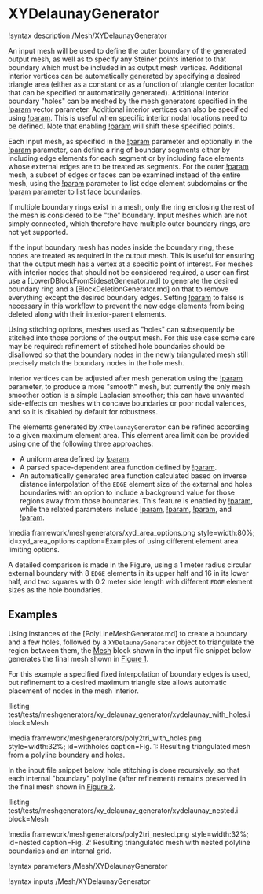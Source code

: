 # XYDelaunayGenerator

!syntax description /Mesh/XYDelaunayGenerator

An input mesh will be used to define the outer boundary of the
generated output mesh, as well as to specify any Steiner points
interior to that boundary which must be included in as output mesh
vertices.  Additional interior vertices can be automatically generated
by specifying a desired triangle area (either as a constant or as a
function of triangle center location that can be specified or
automatically generated).  Additional interior boundary "holes" can
be meshed by the mesh generators specified in the [!param](/Mesh/XYDelaunayGenerator/holes) vector parameter.
Additional interior vertices can also be specified using [!param](/Mesh/XYDelaunayGenerator/interior_points). This is useful when specific interior nodal locations need to be defined. Note that enabling [!param](/Mesh/XYDelaunayGenerator/smooth_triangulation) will shift these specified points.

Each input mesh, as specified in the
[!param](/Mesh/XYDelaunayGenerator/boundary) parameter and optionally
in the [!param](/Mesh/XYDelaunayGenerator/holes) parameter,
can define a ring of boundary segments either by including edge
elements for each segment or by including face elements whose external
edges are to be treated as segments.  For the outer
[!param](/Mesh/XYDelaunayGenerator/boundary)
mesh, a subset of edges or faces can be examined instead of
the entire mesh, using the
[!param](/Mesh/XYDelaunayGenerator/input_subdomain_names) parameter to
list edge element subdomains or the
[!param](/Mesh/XYDelaunayGenerator/input_boundary_names) parameter to
list face boundaries.

If multiple boundary rings exist in a mesh, only the ring enclosing
the rest of the mesh is considered to be "the" boundary.  Input meshes
which are not simply connected, which therefore have multiple outer
boundary rings, are not yet supported.

If the input boundary mesh has nodes inside the boundary ring, these
nodes are treated as required in the output mesh.  This is useful for
ensuring that the output mesh has a vertex at a specific point of
interest.  For meshes with interior nodes that should not be
considered required, a user can first use a
[LowerDBlockFromSidesetGenerator.md] to generate the desired boundary
ring and a [BlockDeletionGenerator.md] on that to remove everything
except the desired boundary edges.  Setting
[!param](/Mesh/BlockDeletionGenerator/delete_exteriors) to
false is necessary in this workflow to prevent the new edge elements
from being deleted along with their interior-parent elements.

Using stitching options, meshes used as "holes" can subsequently be
stitched into those portions of the output mesh.  For this use case
some care may be required: refinement of stitched hole boundaries
should be disallowed so that the boundary nodes in the newly
triangulated mesh still precisely match the boundary nodes in the hole
mesh.

Interior vertices can be adjusted after mesh generation using the [!param](/Mesh/XYDelaunayGenerator/smooth_triangulation) parameter, to produce a
more "smooth" mesh, but currently the only mesh smoother option is a
simple Laplacian smoother; this can have unwanted side-effects on
meshes with concave boundaries or poor nodal valences, and so it is
disabled by default for robustness.


The elements generated by `XYDelaunayGenerator` can be refined according
to a given maximum element area. This element area limit can be provided
using one of the following three approaches:

- A uniform area defined by [!param](/Mesh/XYDelaunayGenerator/desired_area).
- A parsed space-dependent area function defined by [!param](/Mesh/XYDelaunayGenerator/desired_area_func).
- An automatically generated area function calculated based on inverse
  distance interpolation of the `EDGE` element size of the external and
  holes boundaries with an option to include a background value for those
  regions away from those boundaries. This feature is enabled by [!param](/Mesh/XYDelaunayGenerator/use_auto_area_func),
  while the related parameters include [!param](/Mesh/XYDelaunayGenerator/auto_area_func_default_size),
  [!param](/Mesh/XYDelaunayGenerator/auto_area_func_default_size_dist),
  [!param](/Mesh/XYDelaunayGenerator/auto_area_function_num_points), and
  [!param](/Mesh/XYDelaunayGenerator/auto_area_function_power).

!media framework/meshgenerators/xyd_area_options.png
      style=width:80%;
      id=xyd_area_options
      caption=Examples of using different element area limiting options.

A detailed comparison is made in the Figure, using a 1 meter radius circular
external boundary with 8 `EDGE` elements in its upper half and 16 in its
lower half, and two squares with 0.2 meter side length with different
`EDGE` element sizes as the hole boundaries.

## Examples

Using instances of the [PolyLineMeshGenerator.md] to create a boundary
and a few holes, followed by a `XYDelaunayGenerator` object to
triangulate the region between them, the [Mesh](/Mesh/index.md) block
shown in the input file snippet below generates the final mesh shown
in [Figure 1](#withholes).

For this example a specified fixed interpolation of boundary edges is
used, but refinement to a desired maximum triangle size allows
automatic placement of nodes in the mesh interior.

!listing test/tests/meshgenerators/xy_delaunay_generator/xydelaunay_with_holes.i block=Mesh

!media framework/meshgenerators/poly2tri_with_holes.png
      style=width:32%;
      id=withholes
      caption=Fig. 1: Resulting triangulated mesh from a polyline boundary and holes.

In the input file snippet below, hole stitching is done recursively,
so that each internal "boundary" polyline (after refinement) remains
preserved in the final mesh shown in [Figure 2](#nested).

!listing test/tests/meshgenerators/xy_delaunay_generator/xydelaunay_nested.i block=Mesh

!media framework/meshgenerators/poly2tri_nested.png
      style=width:32%;
      id=nested
      caption=Fig. 2: Resulting triangulated mesh with nested polyline boundaries and an internal grid.

!syntax parameters /Mesh/XYDelaunayGenerator

!syntax inputs /Mesh/XYDelaunayGenerator
